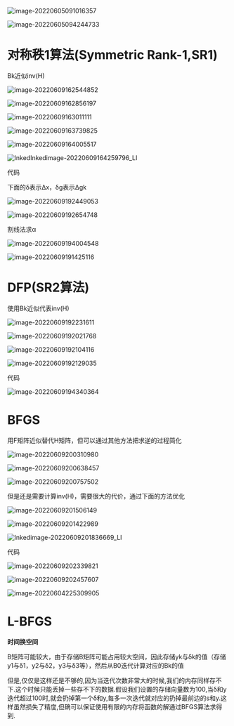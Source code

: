 ![image-20220605091016357](https://raw.githubusercontent.com/liang636600/cloudImg/master/images/image-20220605091016357.png)

![image-20220605094244733](https://raw.githubusercontent.com/liang636600/cloudImg/master/images/image-20220605094244733.png)

# 对称秩1算法(Symmetric Rank-1,SR1)

Bk近似inv(H)

![image-20220609162544852](https://raw.githubusercontent.com/liang636600/cloudImg/master/images/image-20220609162544852.png)

![image-20220609162856197](https://raw.githubusercontent.com/liang636600/cloudImg/master/images/image-20220609162856197.png)

![image-20220609163011111](https://raw.githubusercontent.com/liang636600/cloudImg/master/images/image-20220609163011111.png)

![image-20220609163739825](https://raw.githubusercontent.com/liang636600/cloudImg/master/images/image-20220609163739825.png)

![image-20220609164005517](https://raw.githubusercontent.com/liang636600/cloudImg/master/images/image-20220609164005517.png)

![InkedInkedimage-20220609164259796_LI](https://raw.githubusercontent.com/liang636600/cloudImg/master/images/InkedInkedimage-20220609164259796_LI.jpg)

代码

下面的δ表示Δx，δg表示Δgk

![image-20220609192449053](https://raw.githubusercontent.com/liang636600/cloudImg/master/images/image-20220609192449053.png)

![image-20220609192654748](https://raw.githubusercontent.com/liang636600/cloudImg/master/images/image-20220609192654748.png)

割线法求α

![image-20220609194004548](https://raw.githubusercontent.com/liang636600/cloudImg/master/images/image-20220609194004548.png)

![image-20220609191425116](https://raw.githubusercontent.com/liang636600/cloudImg/master/images/image-20220609191425116.png)

# DFP(SR2算法)

使用Bk近似代表inv(H)

![image-20220609192231611](https://raw.githubusercontent.com/liang636600/cloudImg/master/images/image-20220609192231611.png)

![image-20220609192021768](https://raw.githubusercontent.com/liang636600/cloudImg/master/images/image-20220609192021768.png)

![image-20220609192104116](https://raw.githubusercontent.com/liang636600/cloudImg/master/images/image-20220609192104116.png)

![image-20220609192129035](https://raw.githubusercontent.com/liang636600/cloudImg/master/images/image-20220609192129035.png)

代码

![image-20220609194340364](https://raw.githubusercontent.com/liang636600/cloudImg/master/images/image-20220609194340364.png)

#  BFGS

用F矩阵近似替代H矩阵，但可以通过其他方法把求逆的过程简化

![image-20220609200310980](https://raw.githubusercontent.com/liang636600/cloudImg/master/images/image-20220609200310980.png)

![image-20220609200638457](https://raw.githubusercontent.com/liang636600/cloudImg/master/images/image-20220609200638457.png)

![image-20220609200757502](https://raw.githubusercontent.com/liang636600/cloudImg/master/images/image-20220609200757502.png)

但是还是需要计算inv(H)，需要很大的代价，通过下面的方法优化

![image-20220609201506149](https://raw.githubusercontent.com/liang636600/cloudImg/master/images/image-20220609201506149.png)

![image-20220609201422989](https://raw.githubusercontent.com/liang636600/cloudImg/master/images/image-20220609201422989.png)

![Inkedimage-20220609201836669_LI](https://raw.githubusercontent.com/liang636600/cloudImg/master/images/Inkedimage-20220609201836669_LI.jpg)

代码

![image-20220609202339821](https://raw.githubusercontent.com/liang636600/cloudImg/master/images/image-20220609202339821.png)

![image-20220609202457607](https://raw.githubusercontent.com/liang636600/cloudImg/master/images/image-20220609202457607.png)

![image-20220604225309905](https://raw.githubusercontent.com/liang636600/cloudImg/master/images/image-20220604225309905.png)

# L-BFGS

**时间换空间**

B矩阵可能较大，由于存储B矩阵可能占用较大空间，因此存储yk与δk的值（存储y1与δ1，y2与δ2，y3与δ3等），然后从B0迭代计算对应的Bk的值

但是,仅仅是这样还是不够的,因为当迭代次数非常大的时候,我们的内存同样存不下.这个时候只能丢掉一些存不下的数据.假设我们设置的存储向量数为100,当δ和y迭代超过100时,就会扔掉第一个δ和y,每多一次迭代就对应的扔掉最前边的s和y.这样虽然损失了精度,但确可以保证使用有限的内存将函数的解通过BFGS算法求得到.
